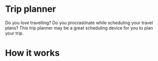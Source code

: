 # Trip planner

Do you love travelling? Do you procrastinate while scheduling your travel plans? This trip planner may be a great scheduling device for you to plan your trip.

<h1> How it works </h1>
